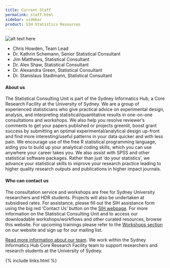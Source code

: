 ```yaml
---
title: Current Staff
permalink: staff.html
sidebar: sidebar
product: SIH Statistics Resources
---
```


![alt text here](assets/stats_team_2023_1.png)

* Chris Howden, Team Lead
* Dr. Kathrin Schemann, Senior Statistical Consultant
* Jim Matthews, Statistical Consultant
* Dr. Alex Shaw, Statistical Consultant
* Dr. Alexandra Green, Statistical Consultant
* Dr. Stanislaus Stadlmann, Statistical Consultant

#### About us
The Statistical Consulting Unit is part of the Sydney Informatics Hub, a Core Research Facility at the University of Sydney. We are a group of experienced statisticians who give practical advice on experimental design, analysis, and interpreting statistical/quantitative results in one-on-one consultations and workshops. We also help you resolve reviewer’s comments to get your papers published or projects greenlit, boost grant success by submitting an optimal experimental/analytical design up-front and find more interesting/useful patterns in your data quicker and with less pain. We encourage use of the free R statistical programming language, aiding you to build up your analytical coding skills, which you can use anywhere your career takes you. We also assist with SPSS and other statistical software packages. Rather than just ‘do your statistics’, we advance your statistical skills to improve your research practice leading to higher quality research outputs and publications in higher impact journals.


#### Who can contact us
The consultation service and workshops are free for Sydney University researchers and HDR students. Projects will also be undertaken at subsidised rates. For assistance, please fill out the SIH assistance form using the big red ‘Contact Us’ button on the [SIH webpage](https://www.sydney.edu.au/research/facilities/sydney-informatics-hub.html). For more information on the Statistical Consulting Unit and to access our downloadable workshops/workflows and other curated resources, browse this website. For upcoming trainings please refer to the [Workshops section](workshops-and-workflows) on our website and sign up for our mailing list.

[Read more information about our team](https://www.sydney.edu.au/research/facilities/sydney-informatics-hub/our-staff.html). We work within the Sydney Informatics Hub Core Research Facility team to support researchers and research students at the University of Sydney.

{% include links.html %}
